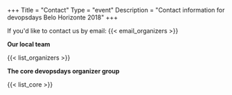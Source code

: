 +++
Title = "Contact"
Type = "event"
Description = "Contact information for devopsdays Belo Horizonte 2018"
+++

If you'd like to contact us by email: {{< email_organizers >}}

**Our local team**

{{< list_organizers >}}

**The core devopsdays organizer group**

{{< list_core >}}
